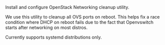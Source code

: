 Install and configure OpenStack Networking cleanup utility.

We use this utility to cleanup all OVS ports on reboot. This helps fix
a race condition where DHCP on reboot fails due to the fact that
Openvswitch starts after networking on most distros.

Currently supports systemd distributions only.
